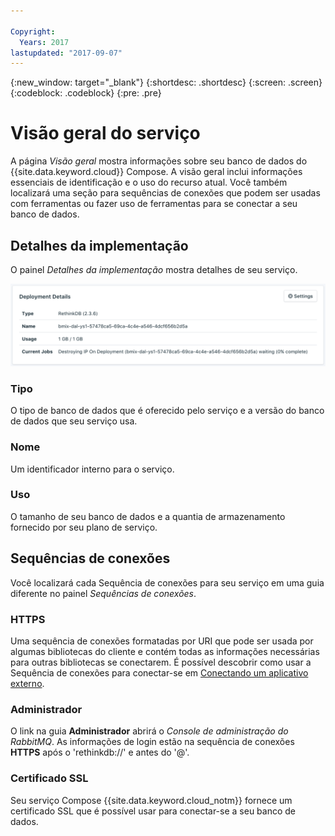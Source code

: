 ```yaml
---

Copyright:
  Years: 2017
lastupdated: "2017-09-07"
---
```


{:new_window: target="_blank"}
{:shortdesc: .shortdesc}
{:screen: .screen}
{:codeblock: .codeblock}
{:pre: .pre}

# Visão geral do serviço

A página _Visão geral_ mostra informações sobre seu banco de dados do {{site.data.keyword.cloud}} Compose. A visão geral inclui informações essenciais de identificação e o uso do recurso atual. Você também localizará uma seção para sequências de conexões que podem ser usadas com ferramentas ou fazer uso de ferramentas para se conectar a seu banco de dados.

## Detalhes da implementação

O painel _Detalhes da implementação_ mostra detalhes de seu serviço.

![Deployment Details](./images/rethink-deployment-details.png "A view of the Deployment Details panel")

### Tipo

O tipo de banco de dados que é oferecido pelo serviço e a versão do banco de dados que seu serviço usa.

### Nome

Um identificador interno para o serviço.

### Uso

O tamanho de seu banco de dados e a quantia de armazenamento fornecido por seu plano de serviço.


## Sequências de conexões

Você localizará cada Sequência de conexões para seu serviço em uma guia diferente no painel _Sequências de conexões_.

### HTTPS

Uma sequência de conexões formatadas por URI que pode ser usada por algumas bibliotecas do cliente e contém todas as informações necessárias para outras bibliotecas se conectarem. É possível descobrir como usar a Sequência de conexões para conectar-se em [Conectando um aplicativo externo](./connecting-external.html).

### Administrador

O link na guia **Administrador** abrirá o _Console de administração do RabbitMQ_. As informações de login estão na sequência de conexões **HTTPS** após o 'rethinkdb://' e antes do '@'.

### Certificado SSL

Seu serviço Compose {{site.data.keyword.cloud_notm}} fornece um certificado SSL que é possível usar para conectar-se a seu banco de dados.
